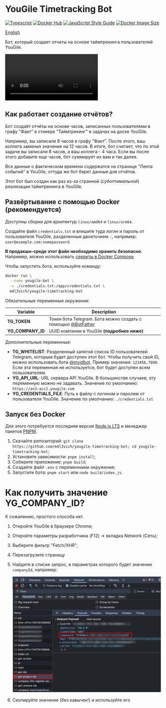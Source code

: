 # YouGile Timetracking Bot

[![Typescript](https://img.shields.io/badge/TypeScript-007ACC?logo=typescript&logoColor=white)](https://www.typescriptlang.org/) [![Docker Hub](https://img.shields.io/badge/Docker-0db7ed?logo=docker&logoColor=white)](https://hub.docker.com/r/m4l3vich/yougile-timetracking-bot) [![JavaScript Style Guide](https://img.shields.io/badge/code_style-standard-brightgreen.svg)](https://standardjs.com) [![Docker Image Size](https://img.shields.io/docker/image-size/m4l3vich/yougile-timetracking-bot)](https://hub.docker.com/r/m4l3vich/yougile-timetracking-bot)

[English](README-EN.md)

Бот, который создает отчеты на основе таймтрекинга пользователей YouGile.

![Demo](demo.mp4)

## Как работает создание отчётов?

Бот создаёт отчёты на основе часов, записанных пользователями в графу "Факт" в стикере "Таймтрекинг" в задачах на доске YouGile.

Например, вы записали 8 часов в графу "Факт". После этого, ваш коллега заменил значение на 12 часов. В итоге, бот считает, что по этой задаче вы записали 8 часов, а ваш коллега - 4 часа. Если вы после этого добавите еще часов, бот суммирует их вам и так далее.

Все данные о фактическом времени содержатся на странице "Лента событий" в YouGile, оттуда же бот берет данные для отчётов.

Этот бот был создан как раз из-за странной (_субоптимальной_) реализации таймтрекинга в YouGile.

## Развёртывание с помощью Docker (рекомендуется)

Доступны сборки для архитектур `linux/amd64` и `linux/arm64`.

Создайте файл `credentials.txt` и впишите туда логин и пароль от пользователя YouGile, разделенные двоеточием `:`, например: `user@example.com:somepassword`.

**В продакшн-среде этот файл необходимо хранить безопасно.** Например, можно использовать [секреты в Docker Compose](https://docs.docker.com/compose/how-tos/use-secrets/).

Чтобы запустить бота, используйте команду:

```bash
docker run \
  --name yougile-bot \
  -v ./credentials.txt:/app/credentials.txt \
  m4l3vich/yougile-timetracking-bot
```

Обязательные переменные окружения:

| Variable          | Description                                                  |
| ----------------- | ------------------------------------------------------------ |
| **TG_TOKEN**      | Токен бота Telegram. Бота можно создать с помощью [@BotFather](https://t.me/BotFather) |
| **YG_COMPANY_ID** | UUID компании в YouGile **(подробнее ниже)**                 |

Дополнительные переменные:

- **TG_WHITELIST**: Разделенный запятой список ID пользователей Telegram, которым будет доступен этот бот.
  Чтобы получить свой ID, можно использовать бота [@myidbot](https://t.me/myidbot).
  Пример значения: `123456,7890`.
  Если эта переменная не используется, бот будет доступен всем пользователям.
- **YG_API_URL**: URL сервера API YouGile.
  В большинстве случаев, эту переменную можно не задавать.
  Значение по умолчанию: `https://an3-acc2.yougile.com`
- **YG_CREDENTIALS_FILE**: Путь к файлу с логином и паролем от пользователя YouGile.
  Значение по умолчанию: `./credentials.txt`

## Запуск без Docker

Для этого потребуется последняя версия [Node.js LTS](https://nodejs.org/en/download) и менеджер пакетов [PNPM](https://pnpm.io/installation).

1. Скачайте репозиторий: `git clone https://github.com/m4l3vich/yougile-timetracking-bot; cd yougile-timetracking-bot`;
2. Установите зависимости: `pnpm install`;
3. Соберите приложение: `pnpm build`;
4. Создайте файл `.env` с переменными окружения;
5. Запустите бота: `pnpm start` или `node build/index.js`.

# Как получить значение YG_COMPANY_ID?

К сожалению, простого способа нет.

1. Откройте YouGile в браузере Chrome;
2. Откройте параметры разработчика (F12) -> вкладка Network (Сеть);
3. Выберите фильтр "Fetch/XHR";
4. Перезагрузите страницу
5. Найдите в списке запрос, в параметрах которого будет значение `companyId`, например:

   ![company-id](docs/company-id.webp)
6. Скопируйте значение (без кавычек!) и используйте его